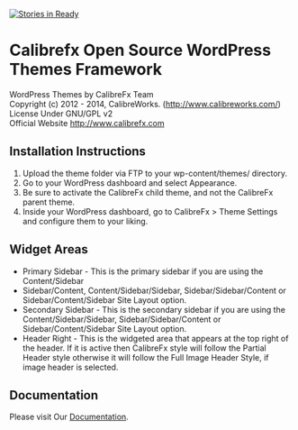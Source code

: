 [![Stories in Ready](https://badge.waffle.io/calibreworks/calibrefx.png?label=ready&title=Ready)](https://waffle.io/calibreworks/calibrefx)
# Calibrefx Open Source WordPress Themes Framework

WordPress Themes by CalibreFx Team  
Copyright (c) 2012 - 2014, CalibreWorks. (http://www.calibreworks.com/)  
License Under GNU/GPL v2  
Official Website http://www.calibrefx.com  

## Installation Instructions

1. Upload the theme folder via FTP to your wp-content/themes/ directory.
2. Go to your WordPress dashboard and select Appearance.
3. Be sure to activate the CalibreFx child theme, and not the CalibreFx parent theme.
4. Inside your WordPress dashboard, go to CalibreFx > Theme Settings and configure them to your liking.

## Widget Areas
* Primary Sidebar - This is the primary sidebar if you are using the Content/Sidebar
* Sidebar/Content, Content/Sidebar/Sidebar, Sidebar/Sidebar/Content or Sidebar/Content/Sidebar Site Layout option.
* Secondary Sidebar - This is the secondary sidebar if you are using the Content/Sidebar/Sidebar, Sidebar/Sidebar/Content or Sidebar/Content/Sidebar Site Layout option.
* Header Right - This is the widgeted area that appears at the top right of the header. If it is active then CalibreFx style will follow the Partial Header style otherwise it will follow the Full Image Header Style, if image header is selected. 


## Documentation
Please visit Our [Documentation](http://docs.calibrefx.com).